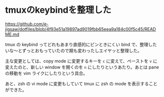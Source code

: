 # tmuxのkeybindを整理した

https://github.com/e-jigsaw/dotfiles/blob/4f93e51a19897ad9019fbb65eea9a184c00f5c45/README.md

tmux の keybind ってどれもあまり直感的にピンときにくい bind で、整理したいな〜とずっとおもっていたので期も変わったしエイヤッと整理した。

主な変更としては、copy mode に変更するキーを `c` に変えて、ペーストを `v` に変えたのと、新しい window を開くのを `n` にしたりというあたり。あとは pane の移動を vim ライクにしたりという具合。

あと、zsh の vi mode に変更もしていて tmux に zsh の mode を表示することができた。
